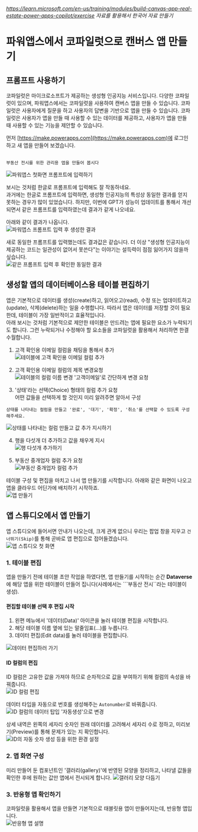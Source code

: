 *https://learn.microsoft.com/en-us/training/modules/build-canvas-app-real-estate-power-apps-copilot/exercise 자료를 활용해서 한국어 자료 만들기*
# 파워앱스에서 코파일럿으로 캔버스 앱 만들기

## 프롬프트 사용하기
코파일럿은 마이크로소프트가 제공하는 생성형 인공지능 서비스입니다. 다양한 코파일럿이 있으며, 파워앱스에서는 코파일럿을 사용하여 캔버스 앱을 만들 수 있습니다. 코파일럿은 사용자에게 질문을 하고 사용자의 답변을 기반으로 앱을 만들 수 있습니다. 코파일럿은 사용자가 앱을 만들 때 사용할 수 있는 데이터를 제공하고, 사용자가 앱을 만들 때 사용할 수 있는 기능을 제안할 수 있습니다.  

먼저 [https://make.powerapps.com](https://make.powerapps.com)에 로그인하고 새 앱을 만들어 보겠습니다.  

```prompt

부동산 전시를 위한 관리용 앱을 만들어 봅시다
```

![파워앱스 첫화면 프롬프트에 입력하기](Images/app-building-copilot-01.png)  

보시는 것처럼 한글로 프롬프트에 입력해도 잘 작동하네요.  
과거에는 한글로 프롬프트에 입력하면, 생성형 인공지능의 특성상 동일한 결과를 얻지 못하는 경우가 많이 있었습니다. 하지만, 이번에 GPT가 성능이 업데이트를 통해서 개선되면서 같은 프롬프트를 입력하였는데 결과가 같게 나오네요.  

아래와 같이 결과가 나옵니다.  
![파워앱스 프롬프트 입력 후 생성한 결과](Images/app-building-copilot-02.png)  

새로 동일한 프롬프트를 입력했는데도 결과값은 같습니다. 더 이상 "생성형 인공지능이 제공하는 코드는 일관성이 없어서 못쓴다"는 이야기는 설득력이 점점 잃어가지 않을까 싶습니다.  
![같은 프롬프트 입력 후 확인한 동일한 결과](Images/app-building-copilot-02-01.png)  

## 생성할 앱의 데이터베이스용 테이블 편집하기
앱은 기본적으로 데이터를 생성(create)하고, 읽어오고(read), 수정 또는 업데이트하고(update), 삭제(delete)하는 일을 수행합니다. 따라서 앱은 데이터를 저장할 것이 필요한데, 테이블이 가장 일반적이고 효율적입니다.  
아래 보시는 것처럼 기본적으로 제안한 테이블은 만드려는 앱에 필요한 요소가 누락되기도 합니다. 그런 누락되거나 수정해야 할 요소들을 코파일럿을 활용해서 처리하면 한결 수월합니다.  

1. 고객 확인용 이메일 컬럼을 채팅을 통해서 추가  
![테이블에 고객 확인용 이메일 컬럼 추가](Images/app-building-copilot-03-01.png)  

2. 고객 확인용 이메일 컬럼의 제목 변경요청  
![테이블의 컬럼 이름 변경 '고객이메일'로 간단하게 변경 요청](Images/app-building-copilot-03-02.png)  

3. '상태'라는 선택(Choice) 형태의 컬럼 추가 요청  
어떤 값들을 선택하게 할 것인지 미리 알려주면 알아서 구성  
```prompt
상태를 나타내는 컬럼을 만들고 '완료', '대기', '확정', '취소'를 선택할 수 있도록 구성해주세요.
```
![상태를 나타내는 컬럼 만들고 값 추가 지시하기](Images/app-building-copilot-03-03.png)  

4. 행을 다섯개 더 추가하고 값을 채우게 지시  
![행 다섯개 추가하기](Images/app-building-copilot-03-04.png)  

5. 부동산 중개업자 컬럼 추가 요청  
![부동산 중개업자 컬럼 추가](Images/app-building-copilot-03-05.png)

테이블 구성 및 편집을 마치고 나서 앱 만들기를 시작합니다. 
아래와 같은 화면이 나오고 앱을 클라우드 어딘가에 배치하기 시작하죠.  
![앱 만들기](Images/app-building-copilot-04.png)  

## 앱 스튜디오에서 앱 만들기
앱 스튜디오에 들어서면 안내가 나오는데, 크게 관계 없으니 우리는 팝업 창을 지우고 ```건너뛰기(Skip)```를 통해 곧바로 앱 편집으로 접어들겠습니다.  
![앱 스튜디오 첫 화면](Images/app-building-copilot-05-00.png)

### 1. 테이블 편집
앱을 만들기 전에 테이블 초안 작업을 하였다면, 앱 만들기를 시작하는 순간 **Dataverse**에 해당 앱을 위한 테이블이 만들어 집니다(사례에서는 ```부동산 전시``라는 테이블이 생성).  

#### 편집할 테이블 선택 후 편집 시작
1. 왼편 메뉴에서 '데이터(Data)' 아이콘을 눌러 테이블 편집을 시작합니다.  
2. 해당 테이블 이름 옆에 있는 말줄임표(...)를 누릅니다.  
3. 데이터 편집(Edit data)를 눌러 테이블을 편집합니다.  

![데이터 편집하러 가기](Images/app-building-copilot-05-01.png)

#### ID 컬럼의 편집
ID 컬럼은 고유한 값을 가져야 하므로 순차적으로 값을 부여하기 위해 컬럼의 속성을 바꿔줍니다.  
![ID 컬럼 편집](Images/app-building-copilot-05-02.png)

데이터 타입을 자동으로 번호를 생성해주는 ```Autonumber```로 바꿔줍니다.  
![ID 컬럼의 데이터 탑입 '자동생성'으로 변경](Images/app-building-copilot-05-03.png)  

상세 내역은 왼쪽의 세자리 숫자인 원래 데이터를 고려해서 세자리 수로 정하고, 미리보기(Preview)를 통해 문제가 있는 지 확인합니다.  
![ID의 자동 숫자 생성 등을 위한 환경 설정](Images/app-building-copilot-05-04.png)

### 2. 앱 화면 구성
미리 만들어 둔 컴포넌트인 '갤러리(gallery)'에 반영된 모양을 정리하고, 나타낼 값들을 확인한 후에 원하는 값만 앱에서 전시되게 합니다.
![갤러리 모양 다듬기](Images/app-building-copilot-06.png)

### 3. 반응형 앱 확인하기
코파일럿을 활용해서 앱을 만들면 기본적으로 태블릿용 앱이 만들어지는데, 반응형 앱입니다.  
![반응형 앱 설명](Images/app-building-copilot-07.gif)
